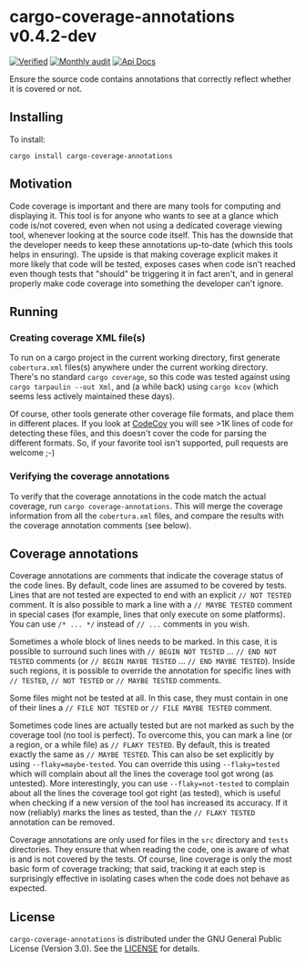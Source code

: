 # cargo-coverage-annotations v0.4.2-dev

[![Verified](https://github.com/orenbenkiki/cargo-coverage-annotations/actions/workflows/on_push.yml/badge.svg)](https://github.com/orenbenkiki/cargo-coverage-annotations/actions/workflows/on_push.yml) [![Monthly audit](https://github.com/orenbenkiki/cargo-coverage-annotations/actions/workflows/monthly_audit.yml/badge.svg)](https://github.com/orenbenkiki/cargo-coverage-annotations/actions/workflows/on_updated_dependencies.yml) [![Api Docs](https://docs.rs/cargo-coverage-annotations/badge.svg)](https://docs.rs/crate/cargo-coverage-annotations)

Ensure the source code contains annotations that correctly reflect whether it is covered or not.

## Installing

To install:

```console
cargo install cargo-coverage-annotations
```

## Motivation

Code coverage is important and there are many tools for computing and displaying it. This tool is for anyone who wants
to see at a glance which code is/not covered, even when not using a dedicated coverage viewing tool, whenever looking at
the source code itself. This has the downside that the developer needs to keep these annotations up-to-date (which this
tools helps in ensuring). The upside is that making coverage explicit makes it more likely that code will be tested,
exposes cases when code isn't reached even though tests that "should" be triggering it in fact aren't, and in general
properly make code coverage into something the developer can't ignore.

## Running

### Creating coverage XML file(s)

To run on a cargo project in the current working directory, first generate `cobertura.xml` files(s) anywhere under the
current working directory. There's no standard `cargo coverage`, so this code was tested against using `cargo tarpaulin
--out Xml`, and (a while back) using `cargo kcov` (which seems less actively maintained these days).

Of course, other tools generate other coverage file formats, and place them in different places. If you look at
[CodeCov](https://codecov.io/bash) you will see >1K lines of code for detecting these files, and this doesn't cover the
code for parsing the different formats. So, if your favorite tool isn't supported, pull requests are welcome ;-)

### Verifying the coverage annotations

To verify that the coverage annotations in the code match the actual coverage, run `cargo coverage-annotations`. This
will merge the coverage information from all the `cobertura.xml` files, and compare the results with the coverage
annotation comments (see below).

## Coverage annotations

Coverage annotations are comments that indicate the coverage status of the code lines. By default, code lines are
assumed to be covered by tests. Lines that are not tested are expected to end with an explicit `// NOT TESTED` comment.
It is also possible to mark a line with a `// MAYBE TESTED` comment in special cases (for example, lines that only
execute on some platforms). You can use `/* ... */` instead of `// ...` comments in you wish.

Sometimes a whole block of lines needs to be marked. In this case, it is possible to surround such lines with `// BEGIN
NOT TESTED` ... `// END NOT TESTED` comments (or `// BEGIN MAYBE TESTED` ... `// END MAYBE TESTED`). Inside such
regions, it is possible to override the annotation for specific lines with `// TESTED`, `// NOT TESTED` or `// MAYBE
TESTED` comments.

Some files might not be tested at all. In this case, they must contain in one of their lines a `// FILE NOT TESTED` or
`// FILE MAYBE TESTED` comment.

Sometimes code lines are actually tested but are not marked as such by the coverage tool (no tool is perfect). To
overcome this, you can mark a line (or a region, or a while file) as `// FLAKY TESTED`. By default, this is treated
exactly the same as `// MAYBE TESTED`. This can also be set explicitly by using `--flaky=maybe-tested`. You can override
this using `--flaky=tested` which will complain about all the lines the coverage tool got wrong (as untested). More
interestingly, you can use `--flaky=not-tested` to complain about all the lines the coverage tool got right (as tested),
which is useful when checking if a new version of the tool has increased its accuracy. If it now (reliably) marks the
lines as tested, than the `// FLAKY TESTED` annotation can be removed.

Coverage annotations are only used for files in the `src` directory and `tests` directories. They ensure that when
reading the code, one is aware of what is and is not covered by the tests. Of course, line coverage is only the most
basic form of coverage tracking; that said, tracking it at each step is surprisingly effective in isolating cases when
the code does not behave as expected.

## License

`cargo-coverage-annotations` is distributed under the GNU General Public License (Version 3.0). See the
[LICENSE](LICENSE.txt) for details.
